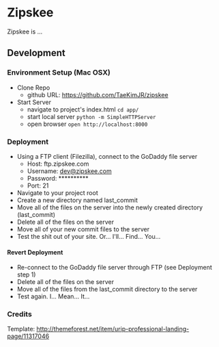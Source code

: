 # Zipskee
Zipskee is ...

## Development
### Environment Setup (Mac OSX)
- Clone Repo
  * github URL: https://github.com/TaeKimJR/zipskee
- Start Server
  * navigate to project's index.html
    `cd app/`
  * start local server
    `python -m SimpleHTTPServer`
  * open browser
    `open http://localhost:8000`

### Deployment
- Using a FTP client (Filezilla), connect to the GoDaddy file server
  * Host: ftp.zipskee.com
  * Username: dev@zipskee.com
  * Password: **********
  * Port: 21
- Navigate to your project root
- Create a new directory named last_commit
- Move all of the files on the server into the newly created directory (last_commit)
- Delete all of the files on the server
- Move all of your new commit files to the server
- Test the shit out of your site. Or... I'll... Find... You...

#### Revert Deployment
- Re-connect to the GoDaddy file server through FTP (see Deployment step 1)
- Delete all of the files on the server
- Move all of the files from the last_commit directory to the server
- Test again. I... Mean... It...  

### Credits
Template: http://themeforest.net/item/urip-professional-landing-page/11317046


